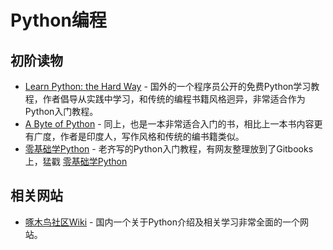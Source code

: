 # Python编程

## 初阶读物

* [Learn Python: the Hard Way](http://learnpythonthehardway.org/book/) - 国外的一个程序员公开的免费Python学习教程，作者倡导从实践中学习，和传统的编程书籍风格迥异，非常适合作为Python入门教程。
* [A Byte of Python](http://www.swaroopch.com/notes/python/) - 同上，也是一本非常适合入门的书，相比上一本书内容更有广度，作者是印度人，写作风格和传统的编书籍类似。
* [零基础学Python](https://github.com/qiwsir/ITArticles/blob/master/BasicPython/index.md) - 老齐写的Python入门教程，有网友整理放到了Gitbooks上，猛戳 [零基础学Python](http://looly.gitbooks.io/python-basic/)

## 相关网站

* [啄木鸟社区Wiki](http://wiki.woodpecker.org.cn/moin/) - 国内一个关于Python介绍及相关学习非常全面的一个网站。
